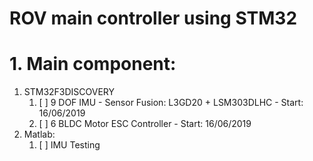 # ROV main controller using STM32

# 1. Main component:

1. STM32F3DISCOVERY
    1. [ ] 9 DOF IMU - Sensor Fusion: L3GD20 + LSM303DLHC - Start: 16/06/2019   
    2. [ ] 6 BLDC Motor ESC Controller - Start: 16/06/2019   
2. Matlab:
    1. [ ] IMU Testing
